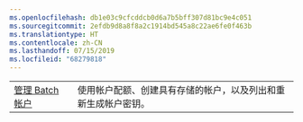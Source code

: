 ```yaml
---
ms.openlocfilehash: db1e03c9cfcddcb0d6a7b5bff307d81bc9e4c051
ms.sourcegitcommit: 2efdb9d8a8f8a2c1914bd545a8c22ae6fe0f463b
ms.translationtype: HT
ms.contentlocale: zh-CN
ms.lasthandoff: 07/15/2019
ms.locfileid: "68279818"
---
```

|  |  |
|---------|---------|
| [管理 Batch 帐户][1] | 使用帐户配额、创建具有存储的帐户，以及列出和重新生成帐户密钥。 |

[1]: https://azure.microsoft.com/resources/samples/batch-java-manage-batch-accounts/